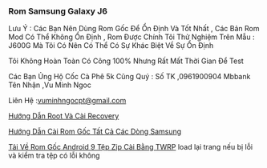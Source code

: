 ### Rom Samsung Galaxy J6

 Lưu Ý : Các Bạn Nên Dùng Rom Gốc Để Ổn Định Và Tốt Nhất , Các Bản Rom Mod Có Thể Không Ổn Định , Rom Được Chính Tôi Thử Nghiệm Trên Mẫu : J600G Mà Tôi Có Nên Có Thể Có Sự Khác Biệt Về Sự Ổn Định 

Tôi Không Hoàn Toàn Có Công 100% Nhưng Rất Mất Thời Gian Để Test 

Các Bạn Ủng Hộ Cốc Cà Phê 5k Cũng Quý : Số TK ,0961900904 Mbbank Tên Nhận ,Vu Minh Ngoc 

Liên Hệ :vuminhngocpt@gmail.com 

[Hướng Dẫn Root Và Cài Recovery](test)

[Hướng Dẫn Cài Rom Gốc Tất Cả Các Dòng Samsung ](https://mobilecity.vn/tin-tuc/huong-dan-up-rom-samsung-cuc-don-gian-bang-odin.html)

[Tải Về Rom Gốc Android 9 Tệp Zip Cài Bằng TWRP](https://androidfilehost.com/?fid=1899786940962614378) load lại trang nếu bị lỗi và kiểm tra tệp có lỗi không
